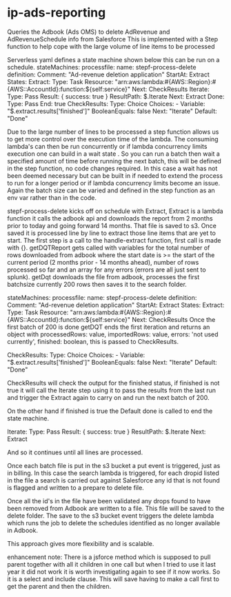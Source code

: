 # ip-ads-reporting
Queries the Adbook (Ads OMS) to delete AdRevenue and AdRevenueSchedule info from Salesforce
This is implemented with a Step function to help cope with the large volume of line items to be processed

Serverless yaml defines a state machine shown below this can be run on a schedule.
stateMachines:
    processfile:
      name: stepf-process-delete
      definition:
        Comment: "Ad-revenue deletion application"
        StartAt: Extract
        States:
          Extract:
            Type: Task
            Resource: "arn:aws:lambda:#{AWS::Region}:#{AWS::AccountId}:function:${self:service}" 
            Next: CheckResults
          Iterate:
            Type: Pass
            Result: { success: true }
            ResultPath: $.Iterate
            Next: Extract
          Done:
            Type: Pass
            End: true  
          CheckResults: 
            Type: Choice
            Choices: 
              - Variable: "$.extract.results['finished']"
                BooleanEquals: false
                Next: "Iterate"
            Default: "Done"

Due to the large number of lines to be processed a step function allows us to get more control over the execution time of the lambda.  The consuming lambda's can then be run concurrently or if lambda concurrency limits execution one can build in a wait state .  So you can run a batch then wait a specified amount of time before running the next batch, this will be defined in the step function, no code changes required.  In this case a wait has not been deemed necessary but can be built in if needed to extend the process to run for a longer period or if lambda concurrency limits become an issue. Again the batch size can be varied and defined in the step function as an env var rather than in the code.

stepf-process-delete kicks off on schedule with Extract, Extract is a lambda function it calls the adbook api and downloads the report from 2 months prior to today and going forward 14 months.  That file is saved to s3.   Once saved it is processed line by line to extract those line items that are yet to start.  The first step is a call to the handle-extract function, first call is made with {}. getDQTReport gets called with variables for the total number of rows downloaded from adbook where the start date is >= the start of the current period (2 months prior - 14 months ahead), number of rows processed so far and an array for any errors (errors are all just sent to splunk).  getDqt downloads the file from adbook, processes the first batchsize currently 200 rows then saves it to the search folder.

stateMachines:
    processfile:
      name: stepf-process-delete
      definition:
        Comment: "Ad-revenue deletion application"
        StartAt: Extract
        States:
          Extract:
            Type: Task
            Resource: "arn:aws:lambda:#{AWS::Region}:#{AWS::AccountId}:function:${self:service}" 
            Next: CheckResults
Once the first batch of 200 is done getDQT ends the first iteration and returns an object with processedRows: value, importedRows: value, errors: 'not used currently', finished: boolean, this is passed to CheckResults.

CheckResults: 
            Type: Choice
            Choices: 
              - Variable: "$.extract.results['finished']"
                BooleanEquals: false
                Next: "Iterate"
            Default: "Done"

 CheckResults will check the output for the finished status, if finished is not true it will call the Iterate step using it to pass the results from the last run and trigger the Extract again to carry on and run the next batch of 200.

 On the other hand if finished is true the Default done is called to end the state machine.

 Iterate:
            Type: Pass
            Result: { success: true }
            ResultPath: $.Iterate
            Next: Extract

And so it continues until all lines are processed.

Once each batch file is put in the s3 bucket a put event is triggered, just as in billing.  In this case the search lambda is triggered, for each dropid listed in the file a search is carried out against Salesforce any id that is not found is flagged and written to a prepare to delete file.

Once all the id's in the file have been validated any drops found to have been removed from Adbook are written to a file.  This file will be saved to the delete folder.  The save to the s3 bucket event triggers the delete lambda which runs the job to delete the schedules identified as no longer available in Adbook.

This approach gives more flexibility and is scalable.

enhancement note: There is a jsforce method which is supposed to pull parent together with all it children in one call but when I tried to use it last year it did not work it is worth investigating again to see if it now works.  So it is a select and include clause.  This will save having to make a call first to get the parent and then the children.


